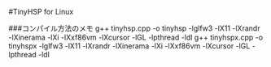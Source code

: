 #TinyHSP for Linux

###コンパイル方法のメモ
g++ tinyhsp.cpp  -o tinyhsp -lglfw3 -lX11 -lXrandr -lXinerama -lXi -lXxf86vm -lXcursor -lGL -lpthread -ldl
g++ tinyhspx.cpp  -o tinyhspx -lglfw3 -lX11 -lXrandr -lXinerama -lXi -lXxf86vm -lXcursor -lGL -lpthread -ldl
